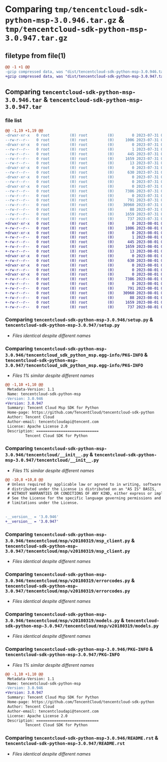 # Comparing `tmp/tencentcloud-sdk-python-msp-3.0.946.tar.gz` & `tmp/tencentcloud-sdk-python-msp-3.0.947.tar.gz`

## filetype from file(1)

```diff
@@ -1 +1 @@
-gzip compressed data, was "dist/tencentcloud-sdk-python-msp-3.0.946.tar", last modified: Mon Jul 31 00:32:43 2023, max compression
+gzip compressed data, was "dist/tencentcloud-sdk-python-msp-3.0.947.tar", last modified: Tue Aug  1 00:52:47 2023, max compression
```

## Comparing `tencentcloud-sdk-python-msp-3.0.946.tar` & `tencentcloud-sdk-python-msp-3.0.947.tar`

### file list

```diff
@@ -1,19 +1,19 @@
-drwxr-xr-x   0 root         (0) root         (0)        0 2023-07-31 00:32:43.000000 tencentcloud-sdk-python-msp-3.0.946/
--rw-r--r--   0 root         (0) root         (0)     1006 2023-07-31 00:32:43.000000 tencentcloud-sdk-python-msp-3.0.946/setup.py
-drwxr-xr-x   0 root         (0) root         (0)        0 2023-07-31 00:32:43.000000 tencentcloud-sdk-python-msp-3.0.946/tencentcloud_sdk_python_msp.egg-info/
--rw-r--r--   0 root         (0) root         (0)        1 2023-07-31 00:32:43.000000 tencentcloud-sdk-python-msp-3.0.946/tencentcloud_sdk_python_msp.egg-info/dependency_links.txt
--rw-r--r--   0 root         (0) root         (0)      445 2023-07-31 00:32:43.000000 tencentcloud-sdk-python-msp-3.0.946/tencentcloud_sdk_python_msp.egg-info/SOURCES.txt
--rw-r--r--   0 root         (0) root         (0)     1659 2023-07-31 00:32:43.000000 tencentcloud-sdk-python-msp-3.0.946/tencentcloud_sdk_python_msp.egg-info/PKG-INFO
--rw-r--r--   0 root         (0) root         (0)       13 2023-07-31 00:32:43.000000 tencentcloud-sdk-python-msp-3.0.946/tencentcloud_sdk_python_msp.egg-info/top_level.txt
-drwxr-xr-x   0 root         (0) root         (0)        0 2023-07-31 00:32:43.000000 tencentcloud-sdk-python-msp-3.0.946/tencentcloud/
--rw-r--r--   0 root         (0) root         (0)      630 2023-07-31 00:32:43.000000 tencentcloud-sdk-python-msp-3.0.946/tencentcloud/__init__.py
-drwxr-xr-x   0 root         (0) root         (0)        0 2023-07-31 00:32:43.000000 tencentcloud-sdk-python-msp-3.0.946/tencentcloud/msp/
--rw-r--r--   0 root         (0) root         (0)        0 2023-07-31 00:32:43.000000 tencentcloud-sdk-python-msp-3.0.946/tencentcloud/msp/__init__.py
-drwxr-xr-x   0 root         (0) root         (0)        0 2023-07-31 00:32:43.000000 tencentcloud-sdk-python-msp-3.0.946/tencentcloud/msp/v20180319/
--rw-r--r--   0 root         (0) root         (0)     7386 2023-07-31 00:32:43.000000 tencentcloud-sdk-python-msp-3.0.946/tencentcloud/msp/v20180319/msp_client.py
--rw-r--r--   0 root         (0) root         (0)        0 2023-07-31 00:32:43.000000 tencentcloud-sdk-python-msp-3.0.946/tencentcloud/msp/v20180319/__init__.py
--rw-r--r--   0 root         (0) root         (0)      791 2023-07-31 00:32:43.000000 tencentcloud-sdk-python-msp-3.0.946/tencentcloud/msp/v20180319/errorcodes.py
--rw-r--r--   0 root         (0) root         (0)    30960 2023-07-31 00:32:43.000000 tencentcloud-sdk-python-msp-3.0.946/tencentcloud/msp/v20180319/models.py
--rw-r--r--   0 root         (0) root         (0)       88 2023-07-31 00:32:43.000000 tencentcloud-sdk-python-msp-3.0.946/setup.cfg
--rw-r--r--   0 root         (0) root         (0)     1659 2023-07-31 00:32:43.000000 tencentcloud-sdk-python-msp-3.0.946/PKG-INFO
--rw-r--r--   0 root         (0) root         (0)      737 2023-07-31 00:32:43.000000 tencentcloud-sdk-python-msp-3.0.946/README.rst
+drwxr-xr-x   0 root         (0) root         (0)        0 2023-08-01 00:52:47.000000 tencentcloud-sdk-python-msp-3.0.947/
+-rw-r--r--   0 root         (0) root         (0)     1006 2023-08-01 00:52:47.000000 tencentcloud-sdk-python-msp-3.0.947/setup.py
+drwxr-xr-x   0 root         (0) root         (0)        0 2023-08-01 00:52:47.000000 tencentcloud-sdk-python-msp-3.0.947/tencentcloud_sdk_python_msp.egg-info/
+-rw-r--r--   0 root         (0) root         (0)        1 2023-08-01 00:52:47.000000 tencentcloud-sdk-python-msp-3.0.947/tencentcloud_sdk_python_msp.egg-info/dependency_links.txt
+-rw-r--r--   0 root         (0) root         (0)      445 2023-08-01 00:52:47.000000 tencentcloud-sdk-python-msp-3.0.947/tencentcloud_sdk_python_msp.egg-info/SOURCES.txt
+-rw-r--r--   0 root         (0) root         (0)     1659 2023-08-01 00:52:47.000000 tencentcloud-sdk-python-msp-3.0.947/tencentcloud_sdk_python_msp.egg-info/PKG-INFO
+-rw-r--r--   0 root         (0) root         (0)       13 2023-08-01 00:52:47.000000 tencentcloud-sdk-python-msp-3.0.947/tencentcloud_sdk_python_msp.egg-info/top_level.txt
+drwxr-xr-x   0 root         (0) root         (0)        0 2023-08-01 00:52:47.000000 tencentcloud-sdk-python-msp-3.0.947/tencentcloud/
+-rw-r--r--   0 root         (0) root         (0)      630 2023-08-01 00:52:47.000000 tencentcloud-sdk-python-msp-3.0.947/tencentcloud/__init__.py
+drwxr-xr-x   0 root         (0) root         (0)        0 2023-08-01 00:52:47.000000 tencentcloud-sdk-python-msp-3.0.947/tencentcloud/msp/
+-rw-r--r--   0 root         (0) root         (0)        0 2023-08-01 00:52:47.000000 tencentcloud-sdk-python-msp-3.0.947/tencentcloud/msp/__init__.py
+drwxr-xr-x   0 root         (0) root         (0)        0 2023-08-01 00:52:47.000000 tencentcloud-sdk-python-msp-3.0.947/tencentcloud/msp/v20180319/
+-rw-r--r--   0 root         (0) root         (0)     7386 2023-08-01 00:52:47.000000 tencentcloud-sdk-python-msp-3.0.947/tencentcloud/msp/v20180319/msp_client.py
+-rw-r--r--   0 root         (0) root         (0)        0 2023-08-01 00:52:47.000000 tencentcloud-sdk-python-msp-3.0.947/tencentcloud/msp/v20180319/__init__.py
+-rw-r--r--   0 root         (0) root         (0)      791 2023-08-01 00:52:47.000000 tencentcloud-sdk-python-msp-3.0.947/tencentcloud/msp/v20180319/errorcodes.py
+-rw-r--r--   0 root         (0) root         (0)    30960 2023-08-01 00:52:47.000000 tencentcloud-sdk-python-msp-3.0.947/tencentcloud/msp/v20180319/models.py
+-rw-r--r--   0 root         (0) root         (0)       88 2023-08-01 00:52:47.000000 tencentcloud-sdk-python-msp-3.0.947/setup.cfg
+-rw-r--r--   0 root         (0) root         (0)     1659 2023-08-01 00:52:47.000000 tencentcloud-sdk-python-msp-3.0.947/PKG-INFO
+-rw-r--r--   0 root         (0) root         (0)      737 2023-08-01 00:52:47.000000 tencentcloud-sdk-python-msp-3.0.947/README.rst
```

### Comparing `tencentcloud-sdk-python-msp-3.0.946/setup.py` & `tencentcloud-sdk-python-msp-3.0.947/setup.py`

 * *Files identical despite different names*

### Comparing `tencentcloud-sdk-python-msp-3.0.946/tencentcloud_sdk_python_msp.egg-info/PKG-INFO` & `tencentcloud-sdk-python-msp-3.0.947/tencentcloud_sdk_python_msp.egg-info/PKG-INFO`

 * *Files 1% similar despite different names*

```diff
@@ -1,10 +1,10 @@
 Metadata-Version: 1.1
 Name: tencentcloud-sdk-python-msp
-Version: 3.0.946
+Version: 3.0.947
 Summary: Tencent Cloud Msp SDK for Python
 Home-page: https://github.com/TencentCloud/tencentcloud-sdk-python
 Author: Tencent Cloud
 Author-email: tencentcloudapi@tencent.com
 License: Apache License 2.0
 Description: ============================
         Tencent Cloud SDK for Python
```

### Comparing `tencentcloud-sdk-python-msp-3.0.946/tencentcloud/__init__.py` & `tencentcloud-sdk-python-msp-3.0.947/tencentcloud/__init__.py`

 * *Files 1% similar despite different names*

```diff
@@ -10,8 +10,8 @@
 # Unless required by applicable law or agreed to in writing, software
 # distributed under the License is distributed on an "AS IS" BASIS,
 # WITHOUT WARRANTIES OR CONDITIONS OF ANY KIND, either express or implied.
 # See the License for the specific language governing permissions and
 # limitations under the License.
 
 
-__version__ = '3.0.946'
+__version__ = '3.0.947'
```

### Comparing `tencentcloud-sdk-python-msp-3.0.946/tencentcloud/msp/v20180319/msp_client.py` & `tencentcloud-sdk-python-msp-3.0.947/tencentcloud/msp/v20180319/msp_client.py`

 * *Files identical despite different names*

### Comparing `tencentcloud-sdk-python-msp-3.0.946/tencentcloud/msp/v20180319/errorcodes.py` & `tencentcloud-sdk-python-msp-3.0.947/tencentcloud/msp/v20180319/errorcodes.py`

 * *Files identical despite different names*

### Comparing `tencentcloud-sdk-python-msp-3.0.946/tencentcloud/msp/v20180319/models.py` & `tencentcloud-sdk-python-msp-3.0.947/tencentcloud/msp/v20180319/models.py`

 * *Files identical despite different names*

### Comparing `tencentcloud-sdk-python-msp-3.0.946/PKG-INFO` & `tencentcloud-sdk-python-msp-3.0.947/PKG-INFO`

 * *Files 1% similar despite different names*

```diff
@@ -1,10 +1,10 @@
 Metadata-Version: 1.1
 Name: tencentcloud-sdk-python-msp
-Version: 3.0.946
+Version: 3.0.947
 Summary: Tencent Cloud Msp SDK for Python
 Home-page: https://github.com/TencentCloud/tencentcloud-sdk-python
 Author: Tencent Cloud
 Author-email: tencentcloudapi@tencent.com
 License: Apache License 2.0
 Description: ============================
         Tencent Cloud SDK for Python
```

### Comparing `tencentcloud-sdk-python-msp-3.0.946/README.rst` & `tencentcloud-sdk-python-msp-3.0.947/README.rst`

 * *Files identical despite different names*


